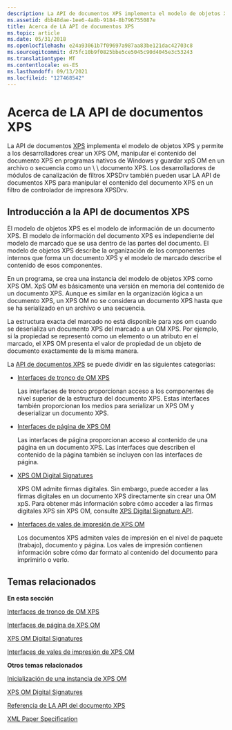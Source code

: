 ```yaml
---
description: La API de documentos XPS implementa el modelo de objetos XPS y permite a los desarrolladores crear un XPS OM, manipular el contenido del documento XPS en programas Windows nativos y guardar xpS OM en un archivo o secuencia como un \\ \\ documento XPS.
ms.assetid: dbb48dae-1ee6-4a8b-9184-8b796755087e
title: Acerca de LA API de documentos XPS
ms.topic: article
ms.date: 05/31/2018
ms.openlocfilehash: e24a93061b7f09697a987aa83be121dac42703c8
ms.sourcegitcommit: d75fc10b9f0825bbe5ce5045c90d4045e3c53243
ms.translationtype: MT
ms.contentlocale: es-ES
ms.lasthandoff: 09/13/2021
ms.locfileid: "127468542"
---
```

# <a name="about-xps-document-api"></a>Acerca de LA API de documentos XPS

La API de documentos [XPS](documents-xps.md) implementa el modelo de objetos XPS y permite a los desarrolladores crear un XPS OM, manipular el contenido del documento XPS en programas nativos de Windows y guardar xpS OM en un archivo o secuencia como un \\ \\ documento XPS. Los desarrolladores de módulos de canalización de filtros XPSDrv también pueden usar LA API de documentos XPS para manipular el contenido del documento XPS en un filtro de controlador de impresora XPSDrv.

## <a name="xps-document-api-overview"></a>Introducción a la API de documentos XPS

El modelo de objetos XPS es el modelo de información de un documento XPS. El modelo de información del documento XPS es independiente del modelo de marcado que se usa dentro de las partes del documento. El modelo de objetos XPS describe la organización de los componentes internos que forma un documento XPS y el modelo de marcado describe el contenido de esos componentes.

En un programa, se crea una instancia del modelo de objetos XPS como XPS OM. XpS OM es básicamente una versión en memoria del contenido de un documento XPS. Aunque es similar en la organización lógica a un documento XPS, un XPS OM no se considera un documento XPS hasta que se ha serializado en un archivo o una secuencia.

La estructura exacta del marcado no está disponible para xps om cuando se deserializa un documento XPS del marcado a un OM XPS. Por ejemplo, si la propiedad se representó como un elemento o un atributo en el marcado, el XPS OM presenta el valor de propiedad de un objeto de documento exactamente de la misma manera.

La [API de documentos XPS](documents-xps.md) se puede dividir en las siguientes categorías:

-   [Interfaces de tronco de OM XPS](xps-om-trunk-interfaces.md)

    Las interfaces de tronco proporcionan acceso a los componentes de nivel superior de la estructura del documento XPS. Estas interfaces también proporcionan los medios para serializar un XPS OM y deserializar un documento XPS.

-   [Interfaces de página de XPS OM](xps-object-model-page-interfaces.md)

    Las interfaces de página proporcionan acceso al contenido de una página en un documento XPS. Las interfaces que describen el contenido de la página también se incluyen con las interfaces de página.

-   [XPS OM Digital Signatures](using-the-xps-digital-signatures.md)

    XPS OM admite firmas digitales. Sin embargo, puede acceder a las firmas digitales en un documento XPS directamente sin crear una OM xpS. Para obtener más información sobre cómo acceder a las firmas digitales XPS sin XPS OM, consulte [XPS Digital Signature API](xps-digital-signatures.md).

-   [Interfaces de vales de impresión de XPS OM](xps-object-model-print-ticket-interfaces.md)

    Los documentos XPS admiten vales de impresión en el nivel de paquete (trabajo), documento y página. Los vales de impresión contienen información sobre cómo dar formato al contenido del documento para imprimirlo o verlo.

## <a name="related-topics"></a>Temas relacionados

<dl> <dt>

**En esta sección**
</dt> <dt>

[Interfaces de tronco de OM XPS](xps-om-trunk-interfaces.md)
</dt> <dt>

[Interfaces de página de XPS OM](xps-object-model-page-interfaces.md)
</dt> <dt>

[XPS OM Digital Signatures](using-the-xps-digital-signatures.md)
</dt> <dt>

[Interfaces de vales de impresión de XPS OM](xps-object-model-print-ticket-interfaces.md)
</dt> <dt>

**Otros temas relacionados**
</dt> <dt>

[Inicialización de una instancia de XPS OM](xps-object-model-initialization.md)
</dt> <dt>

[XPS OM Digital Signatures](using-the-xps-digital-signatures.md)
</dt> <dt>

[Referencia de LA API del documento XPS](xps-programming-reference.md)
</dt> <dt>

[XML Paper Specification](https://www.ecma-international.org/activities/XML%20Paper%20Specification/XPS%20Standard%20WD%201.6.pdf)
</dt> </dl>

 

 



